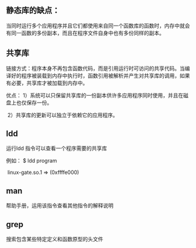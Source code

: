 ## 静态库的缺点：

​	当同时运行多个应用程序并且它们都使用来自同一个函数库的函数时，内存中就会有同一函数的多份副本，而且在程序文件自身中也有多份同样的副本。



## 共享库

链接方式：程序本身不再包含函数代码，而是引用运行时可访问的共享代码。当编译好的程序被装载到内存中执行时，函数引用被解析并产生对共享库的调用，如果有必要，共享库才被加载到内存中。

优点：	1）系统可以只保留共享库的一份副本供许多应用程序同时使用，并且在磁盘上也仅保存一份。

​				2）共享库的更新可以独立于依赖它的应用程序。





## ldd

运行ldd 指令可以查看一个程序需要的共享库

例如：  $ ldd program

​				linux-gate.so.1 => (0xffffe000)



## man

帮助手册，运用该指令查看其他指令的解释说明



## grep

搜索包含某些特定定义和函数原型的头文件